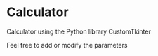 # Calculator
Calculator using the Python library CustomTkinter
		
Feel free to add or modify the parameters
